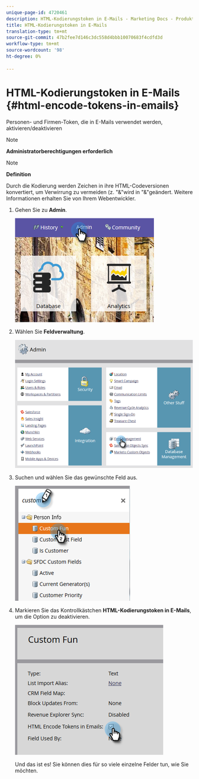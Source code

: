```yaml
---
unique-page-id: 4720461
description: HTML-Kodierungstoken in E-Mails - Marketing Docs - Produktdokumentation
title: HTML-Kodierungstoken in E-Mails
translation-type: tm+mt
source-git-commit: 47b2fee7d146c3dc558d4bbb10070683f4cdfd3d
workflow-type: tm+mt
source-wordcount: '98'
ht-degree: 0%

---
```



# HTML-Kodierungstoken in E-Mails {#html-encode-tokens-in-emails}

Personen- und Firmen-Token, die in E-Mails verwendet werden, aktivieren/deaktivieren

>[!NOTE]
>
>**Administratorberechtigungen erforderlich**

>[!NOTE]
>
>**Definition**
>
>Durch die Kodierung werden Zeichen in ihre HTML-Codeversionen konvertiert, um Verwirrung zu vermeiden (z. &quot;&amp;&quot;wird in &quot;&amp;&quot;geändert. Weitere Informationen erhalten Sie von Ihrem Webentwickler.

1. Gehen Sie zu **Admin**.

   ![](assets/admin.png)

1. Wählen Sie **Feldverwaltung**.

   ![](assets/two-2.png)

1. Suchen und wählen Sie das gewünschte Feld aus.

   ![](assets/five.png)

1. Markieren Sie das Kontrollkästchen **HTML-Kodierungstoken in E-Mails**, um die Option zu deaktivieren.

   ![](assets/six.png)

   Und das ist es! Sie können dies für so viele einzelne Felder tun, wie Sie möchten.

